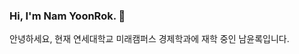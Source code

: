 ### Hi, I'm Nam YoonRok. 👋

안녕하세요, 현재 연세대학교 미래캠퍼스 경제학과에 재학 중인 남윤록입니다.
<!--
**N-YR/N-YR** is a ✨ _special_ ✨ repository because its `README.md` (this file) appears on your GitHub profile.

Here are some ideas to get you started:

- 🔭 I’m currently working on ...
- 🌱 I’m currently learning ...
- 👯 I’m looking to collaborate on ...
- 🤔 I’m looking for help with ...
- 💬 Ask me about ...
- 📫 How to reach me: ...
- 😄 Pronouns: ...
- ⚡ Fun fact: ...
-->
